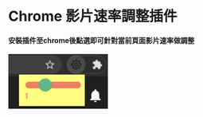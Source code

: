 # Chrome 影片速率調整插件
#### 安裝插件至chrome後點選即可針對當前頁面影片速率做調整
<img alt="main" src="demo1.png"  width="200" /><br/>
